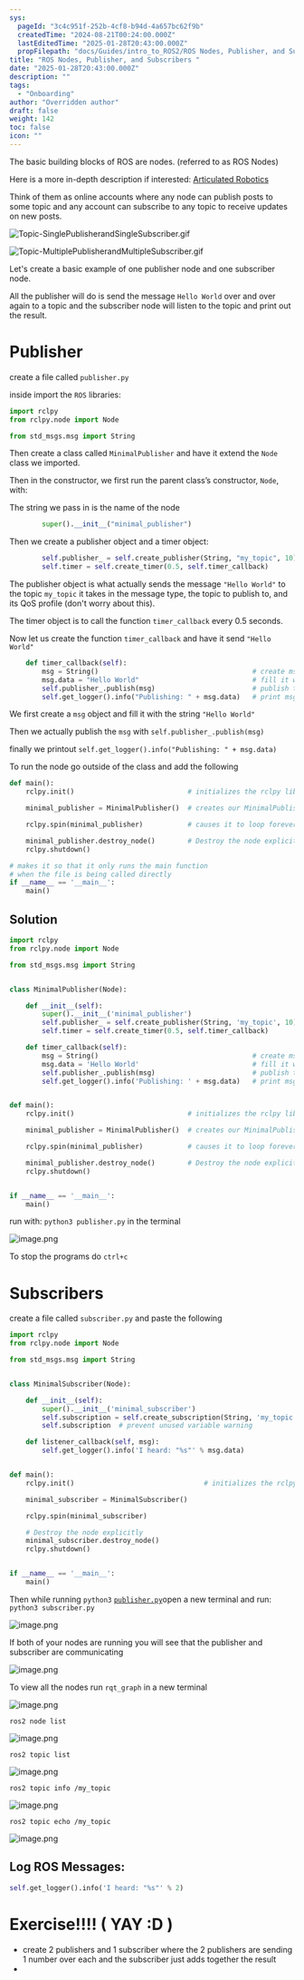 ```yaml
---
sys:
  pageId: "3c4c951f-252b-4cf8-b94d-4a657bc62f9b"
  createdTime: "2024-08-21T00:24:00.000Z"
  lastEditedTime: "2025-01-28T20:43:00.000Z"
  propFilepath: "docs/Guides/intro_to_ROS2/ROS Nodes, Publisher, and Subscribers .md"
title: "ROS Nodes, Publisher, and Subscribers "
date: "2025-01-28T20:43:00.000Z"
description: ""
tags:
  - "Onboarding"
author: "Overridden author"
draft: false
weight: 142
toc: false
icon: ""
---
```


The basic building blocks of ROS are nodes. (referred to as ROS Nodes)

Here is a more in-depth description if interested: [Articulated Robotics](https://articulatedrobotics.xyz/tutorials/ready-for-ros/ros-overview#2-nodes)

Think of them as online accounts where any node can publish posts to some topic and any account can subscribe to any topic to receive updates on new posts.

![Topic-SinglePublisherandSingleSubscriber.gif](https://docs.ros.org/en/humble/_images/Topic-SinglePublisherandSingleSubscriber.gif)

![Topic-MultiplePublisherandMultipleSubscriber.gif](https://docs.ros.org/en/humble/_images/Topic-MultiplePublisherandMultipleSubscriber.gif)

Let's create a basic example of one publisher node and one subscriber node.

All the publisher will do is send the message `Hello World` over and over again to a topic and the subscriber node will listen to the topic and print out the result.

# Publisher

create a file called `publisher.py` 

inside import the `ROS` libraries:

```python
import rclpy
from rclpy.node import Node

from std_msgs.msg import String
```

Then create a class called `MinimalPublisher` and have it extend the `Node` class we imported.

Then in the constructor, we first run the parent class’s constructor, `Node`, with:

The string we pass in is the name of the node

```python
        super().__init__("minimal_publisher")
```

Then we create a publisher object and a timer object:

```python
        self.publisher_ = self.create_publisher(String, "my_topic", 10)
        self.timer = self.create_timer(0.5, self.timer_callback)
```

The publisher object is what actually sends the message `"Hello World"` to the topic `my_topic` it takes in the message type, the topic to publish to, and its QoS profile (don't worry about this).

The timer object is to call the function `timer_callback` every 0.5 seconds.

Now let us create the function `timer_callback` and have it send `"Hello World"`

```python
    def timer_callback(self):
        msg = String()                                      # create msg object
        msg.data = "Hello World"                            # fill it with data
        self.publisher_.publish(msg)                        # publish the message
        self.get_logger().info("Publishing: " + msg.data)   # print msg
```

We first create a `msg` object and fill it with the string `"Hello World"`

Then we actually publish the `msg` with `self.publisher_.publish(msg)`

finally we printout `self.get_logger().info("Publishing: " + msg.data)`

To run the node go outside of the class and add the following

```python
def main():
    rclpy.init()                            # initializes the rclpy library

    minimal_publisher = MinimalPublisher()  # creates our MinimalPublisher object

    rclpy.spin(minimal_publisher)           # causes it to loop forever

    minimal_publisher.destroy_node()        # Destroy the node explicitly
    rclpy.shutdown()

# makes it so that it only runs the main function
# when the file is being called directly
if __name__ == '__main__': 
    main()
```

## Solution

```python
import rclpy
from rclpy.node import Node

from std_msgs.msg import String


class MinimalPublisher(Node):

    def __init__(self):
        super().__init__('minimal_publisher')
        self.publisher_ = self.create_publisher(String, 'my_topic', 10)
        self.timer = self.create_timer(0.5, self.timer_callback)

    def timer_callback(self):
        msg = String()                                      # create msg object
        msg.data = 'Hello World'                            # fill it with data
        self.publisher_.publish(msg)                        # publish the message
        self.get_logger().info('Publishing: ' + msg.data)   # print msg


def main():
    rclpy.init()                            # initializes the rclpy library

    minimal_publisher = MinimalPublisher()  # creates our MinimalPublisher object

    rclpy.spin(minimal_publisher)           # causes it to loop forever

    minimal_publisher.destroy_node()        # Destroy the node explicitly
    rclpy.shutdown()


if __name__ == '__main__':
    main()
```

run with: `python3 publisher.py` in the terminal

![image.png](https://prod-files-secure.s3.us-west-2.amazonaws.com/d518164a-d88e-44d1-a4ee-3adb3bd8bce0/9214accb-ad5b-44f1-a31c-b3167c59138b/image.png?X-Amz-Algorithm=AWS4-HMAC-SHA256&X-Amz-Content-Sha256=UNSIGNED-PAYLOAD&X-Amz-Credential=ASIAZI2LB466S3E4J5EA%2F20250319%2Fus-west-2%2Fs3%2Faws4_request&X-Amz-Date=20250319T170807Z&X-Amz-Expires=3600&X-Amz-Security-Token=IQoJb3JpZ2luX2VjEB8aCXVzLXdlc3QtMiJHMEUCIQDZG3wP5r2jl%2BumNpF4KW9t74ZQnSuDGqHRNtoLVNpZ9QIgeElPjfA%2Bgb0hExTCdJOg%2B%2FwQ3uTnl5iEVvfcL3nR%2B4oq%2FwMIeBAAGgw2Mzc0MjMxODM4MDUiDDsF0OFOnlPJp%2FEUKyrcA0mYbupr63oeynesIxt1hDjO7gUYgYtq8G7BNCAqPojqU9yZHgvG4sQAzkV%2FiV%2FiosvbCnYJO9mUrV%2FQ5rAc%2FzEPd2t5pIsz5q3yYaqWJf%2BiyNtijUZYy%2Fn0PYRiPzqA1SZQwVkPeBCcC3c%2B7Ho6j2DwrDPhNB4052VTf0UYZ3%2B3JiNUmNH6ijbun6SKUsr4dUVJGsBeiZoSHIDdNX%2B6ViJ83Q%2FPYgPeIl%2F%2BElksxvLNDYe5xeNMlWZkXrTs%2Fel9BES6DfnN2RnfA%2FqXwjw43HrCwxXglVfS6D1dzoOP8f3JIh%2FkX89BZQ5fBZUaU5uFfe0T%2Fa%2BPVNpCrYlMhLwZBZspl4FhOdUus8HnLA26jJuRP3OuuvhcJN2sA7WB9jTT4JYLiSZii1qXLJkow4wmZrKmlf4%2FZeP%2FwGXpa%2F5av9Wlaj83731pfRXTBmWIi0Etbzl2kWp0qvYSZk0lxHwAcGS7F6WB7Kqp8f1e8xyL5zd%2FFDT%2F9rInrUaOO%2FKdB2G0ZzUuPKA4Wb%2FZmjkqnS1%2FrUpuNmQ5Q2nu6xAjHbe4m0KU0UKO1MDX%2BGY2e91TTPcO0EmHD%2BF%2B8ovevPzHKWoe6WKF2QcWtl039%2B5eMBikVJzE5byonmZw9D%2FIB67TMKG9674GOqUBNr7jAraUKMbpdy5f5zwVGHhbsD1gyKnwZyhV1HSA78obBztBUKqyYSr86vuMPvMhAmg%2B%2FGJ5u%2F0zrh6gAHmIc084MfzMxXFg%2BOUh%2BhTh%2BSydaTO8jlckNrxju3CtJq2gqitg6jaJlS%2BpLEnEb0MJXs8CZRTnNh5mf84Et8SaRLMZrwPH2SYSkdDR7MEbmNwGYiWUVSZQ8IPK8uHf1PCw6lZIiTB2&X-Amz-Signature=7850ab97a3203a1739f43cc9da7cac6132aaf4b7aaac5c95e7bcb9b3fa6d48d0&X-Amz-SignedHeaders=host&x-id=GetObject)

To stop the programs do `ctrl+c`

# Subscribers

create a file called `subscriber.py` and paste the following

```python
import rclpy
from rclpy.node import Node

from std_msgs.msg import String


class MinimalSubscriber(Node):

    def __init__(self):
        super().__init__('minimal_subscriber')
        self.subscription = self.create_subscription(String, 'my_topic', self.listener_callback, 10)
        self.subscription  # prevent unused variable warning

    def listener_callback(self, msg):
        self.get_logger().info('I heard: "%s"' % msg.data)


def main():
    rclpy.init()                                # initializes the rclpy library

    minimal_subscriber = MinimalSubscriber()

    rclpy.spin(minimal_subscriber)

    # Destroy the node explicitly
    minimal_subscriber.destroy_node()
    rclpy.shutdown()


if __name__ == '__main__':
    main()
```

Then while running `python3` [`publisher.py`](http://publisher.py/)open a new terminal and run: `python3 subscriber.py` 

![image.png](https://prod-files-secure.s3.us-west-2.amazonaws.com/d518164a-d88e-44d1-a4ee-3adb3bd8bce0/611fccf2-c738-4dbd-94e9-98f209092866/image.png?X-Amz-Algorithm=AWS4-HMAC-SHA256&X-Amz-Content-Sha256=UNSIGNED-PAYLOAD&X-Amz-Credential=ASIAZI2LB466S3E4J5EA%2F20250319%2Fus-west-2%2Fs3%2Faws4_request&X-Amz-Date=20250319T170807Z&X-Amz-Expires=3600&X-Amz-Security-Token=IQoJb3JpZ2luX2VjEB8aCXVzLXdlc3QtMiJHMEUCIQDZG3wP5r2jl%2BumNpF4KW9t74ZQnSuDGqHRNtoLVNpZ9QIgeElPjfA%2Bgb0hExTCdJOg%2B%2FwQ3uTnl5iEVvfcL3nR%2B4oq%2FwMIeBAAGgw2Mzc0MjMxODM4MDUiDDsF0OFOnlPJp%2FEUKyrcA0mYbupr63oeynesIxt1hDjO7gUYgYtq8G7BNCAqPojqU9yZHgvG4sQAzkV%2FiV%2FiosvbCnYJO9mUrV%2FQ5rAc%2FzEPd2t5pIsz5q3yYaqWJf%2BiyNtijUZYy%2Fn0PYRiPzqA1SZQwVkPeBCcC3c%2B7Ho6j2DwrDPhNB4052VTf0UYZ3%2B3JiNUmNH6ijbun6SKUsr4dUVJGsBeiZoSHIDdNX%2B6ViJ83Q%2FPYgPeIl%2F%2BElksxvLNDYe5xeNMlWZkXrTs%2Fel9BES6DfnN2RnfA%2FqXwjw43HrCwxXglVfS6D1dzoOP8f3JIh%2FkX89BZQ5fBZUaU5uFfe0T%2Fa%2BPVNpCrYlMhLwZBZspl4FhOdUus8HnLA26jJuRP3OuuvhcJN2sA7WB9jTT4JYLiSZii1qXLJkow4wmZrKmlf4%2FZeP%2FwGXpa%2F5av9Wlaj83731pfRXTBmWIi0Etbzl2kWp0qvYSZk0lxHwAcGS7F6WB7Kqp8f1e8xyL5zd%2FFDT%2F9rInrUaOO%2FKdB2G0ZzUuPKA4Wb%2FZmjkqnS1%2FrUpuNmQ5Q2nu6xAjHbe4m0KU0UKO1MDX%2BGY2e91TTPcO0EmHD%2BF%2B8ovevPzHKWoe6WKF2QcWtl039%2B5eMBikVJzE5byonmZw9D%2FIB67TMKG9674GOqUBNr7jAraUKMbpdy5f5zwVGHhbsD1gyKnwZyhV1HSA78obBztBUKqyYSr86vuMPvMhAmg%2B%2FGJ5u%2F0zrh6gAHmIc084MfzMxXFg%2BOUh%2BhTh%2BSydaTO8jlckNrxju3CtJq2gqitg6jaJlS%2BpLEnEb0MJXs8CZRTnNh5mf84Et8SaRLMZrwPH2SYSkdDR7MEbmNwGYiWUVSZQ8IPK8uHf1PCw6lZIiTB2&X-Amz-Signature=484c26cad89d3dae772343eecbb953959cf8faf840e9815f933c36a22f88b222&X-Amz-SignedHeaders=host&x-id=GetObject)

If both of your nodes are running you will see that the publisher and subscriber are communicating

![image.png](https://prod-files-secure.s3.us-west-2.amazonaws.com/d518164a-d88e-44d1-a4ee-3adb3bd8bce0/eea428b5-1cf0-43bb-a30b-81cbaf6c5c78/image.png?X-Amz-Algorithm=AWS4-HMAC-SHA256&X-Amz-Content-Sha256=UNSIGNED-PAYLOAD&X-Amz-Credential=ASIAZI2LB466S3E4J5EA%2F20250319%2Fus-west-2%2Fs3%2Faws4_request&X-Amz-Date=20250319T170807Z&X-Amz-Expires=3600&X-Amz-Security-Token=IQoJb3JpZ2luX2VjEB8aCXVzLXdlc3QtMiJHMEUCIQDZG3wP5r2jl%2BumNpF4KW9t74ZQnSuDGqHRNtoLVNpZ9QIgeElPjfA%2Bgb0hExTCdJOg%2B%2FwQ3uTnl5iEVvfcL3nR%2B4oq%2FwMIeBAAGgw2Mzc0MjMxODM4MDUiDDsF0OFOnlPJp%2FEUKyrcA0mYbupr63oeynesIxt1hDjO7gUYgYtq8G7BNCAqPojqU9yZHgvG4sQAzkV%2FiV%2FiosvbCnYJO9mUrV%2FQ5rAc%2FzEPd2t5pIsz5q3yYaqWJf%2BiyNtijUZYy%2Fn0PYRiPzqA1SZQwVkPeBCcC3c%2B7Ho6j2DwrDPhNB4052VTf0UYZ3%2B3JiNUmNH6ijbun6SKUsr4dUVJGsBeiZoSHIDdNX%2B6ViJ83Q%2FPYgPeIl%2F%2BElksxvLNDYe5xeNMlWZkXrTs%2Fel9BES6DfnN2RnfA%2FqXwjw43HrCwxXglVfS6D1dzoOP8f3JIh%2FkX89BZQ5fBZUaU5uFfe0T%2Fa%2BPVNpCrYlMhLwZBZspl4FhOdUus8HnLA26jJuRP3OuuvhcJN2sA7WB9jTT4JYLiSZii1qXLJkow4wmZrKmlf4%2FZeP%2FwGXpa%2F5av9Wlaj83731pfRXTBmWIi0Etbzl2kWp0qvYSZk0lxHwAcGS7F6WB7Kqp8f1e8xyL5zd%2FFDT%2F9rInrUaOO%2FKdB2G0ZzUuPKA4Wb%2FZmjkqnS1%2FrUpuNmQ5Q2nu6xAjHbe4m0KU0UKO1MDX%2BGY2e91TTPcO0EmHD%2BF%2B8ovevPzHKWoe6WKF2QcWtl039%2B5eMBikVJzE5byonmZw9D%2FIB67TMKG9674GOqUBNr7jAraUKMbpdy5f5zwVGHhbsD1gyKnwZyhV1HSA78obBztBUKqyYSr86vuMPvMhAmg%2B%2FGJ5u%2F0zrh6gAHmIc084MfzMxXFg%2BOUh%2BhTh%2BSydaTO8jlckNrxju3CtJq2gqitg6jaJlS%2BpLEnEb0MJXs8CZRTnNh5mf84Et8SaRLMZrwPH2SYSkdDR7MEbmNwGYiWUVSZQ8IPK8uHf1PCw6lZIiTB2&X-Amz-Signature=9057b505f3b7effda54b8eb22e4d377a8ee64598ff82e763755895e4238f2344&X-Amz-SignedHeaders=host&x-id=GetObject)

To view all the nodes run `rqt_graph` in a new terminal

![image.png](https://prod-files-secure.s3.us-west-2.amazonaws.com/d518164a-d88e-44d1-a4ee-3adb3bd8bce0/1d98e964-4318-4d62-b5c4-8c8f78368598/image.png?X-Amz-Algorithm=AWS4-HMAC-SHA256&X-Amz-Content-Sha256=UNSIGNED-PAYLOAD&X-Amz-Credential=ASIAZI2LB466S3E4J5EA%2F20250319%2Fus-west-2%2Fs3%2Faws4_request&X-Amz-Date=20250319T170807Z&X-Amz-Expires=3600&X-Amz-Security-Token=IQoJb3JpZ2luX2VjEB8aCXVzLXdlc3QtMiJHMEUCIQDZG3wP5r2jl%2BumNpF4KW9t74ZQnSuDGqHRNtoLVNpZ9QIgeElPjfA%2Bgb0hExTCdJOg%2B%2FwQ3uTnl5iEVvfcL3nR%2B4oq%2FwMIeBAAGgw2Mzc0MjMxODM4MDUiDDsF0OFOnlPJp%2FEUKyrcA0mYbupr63oeynesIxt1hDjO7gUYgYtq8G7BNCAqPojqU9yZHgvG4sQAzkV%2FiV%2FiosvbCnYJO9mUrV%2FQ5rAc%2FzEPd2t5pIsz5q3yYaqWJf%2BiyNtijUZYy%2Fn0PYRiPzqA1SZQwVkPeBCcC3c%2B7Ho6j2DwrDPhNB4052VTf0UYZ3%2B3JiNUmNH6ijbun6SKUsr4dUVJGsBeiZoSHIDdNX%2B6ViJ83Q%2FPYgPeIl%2F%2BElksxvLNDYe5xeNMlWZkXrTs%2Fel9BES6DfnN2RnfA%2FqXwjw43HrCwxXglVfS6D1dzoOP8f3JIh%2FkX89BZQ5fBZUaU5uFfe0T%2Fa%2BPVNpCrYlMhLwZBZspl4FhOdUus8HnLA26jJuRP3OuuvhcJN2sA7WB9jTT4JYLiSZii1qXLJkow4wmZrKmlf4%2FZeP%2FwGXpa%2F5av9Wlaj83731pfRXTBmWIi0Etbzl2kWp0qvYSZk0lxHwAcGS7F6WB7Kqp8f1e8xyL5zd%2FFDT%2F9rInrUaOO%2FKdB2G0ZzUuPKA4Wb%2FZmjkqnS1%2FrUpuNmQ5Q2nu6xAjHbe4m0KU0UKO1MDX%2BGY2e91TTPcO0EmHD%2BF%2B8ovevPzHKWoe6WKF2QcWtl039%2B5eMBikVJzE5byonmZw9D%2FIB67TMKG9674GOqUBNr7jAraUKMbpdy5f5zwVGHhbsD1gyKnwZyhV1HSA78obBztBUKqyYSr86vuMPvMhAmg%2B%2FGJ5u%2F0zrh6gAHmIc084MfzMxXFg%2BOUh%2BhTh%2BSydaTO8jlckNrxju3CtJq2gqitg6jaJlS%2BpLEnEb0MJXs8CZRTnNh5mf84Et8SaRLMZrwPH2SYSkdDR7MEbmNwGYiWUVSZQ8IPK8uHf1PCw6lZIiTB2&X-Amz-Signature=c23bfc99f8b693bd2f82f6185e6f9ce4eddf0de6c4be606861adb970eb8c084f&X-Amz-SignedHeaders=host&x-id=GetObject)

`ros2 node list`

![image.png](https://prod-files-secure.s3.us-west-2.amazonaws.com/d518164a-d88e-44d1-a4ee-3adb3bd8bce0/680ac8cf-e6d9-4164-9ece-5b9a6fccffee/image.png?X-Amz-Algorithm=AWS4-HMAC-SHA256&X-Amz-Content-Sha256=UNSIGNED-PAYLOAD&X-Amz-Credential=ASIAZI2LB466S3E4J5EA%2F20250319%2Fus-west-2%2Fs3%2Faws4_request&X-Amz-Date=20250319T170807Z&X-Amz-Expires=3600&X-Amz-Security-Token=IQoJb3JpZ2luX2VjEB8aCXVzLXdlc3QtMiJHMEUCIQDZG3wP5r2jl%2BumNpF4KW9t74ZQnSuDGqHRNtoLVNpZ9QIgeElPjfA%2Bgb0hExTCdJOg%2B%2FwQ3uTnl5iEVvfcL3nR%2B4oq%2FwMIeBAAGgw2Mzc0MjMxODM4MDUiDDsF0OFOnlPJp%2FEUKyrcA0mYbupr63oeynesIxt1hDjO7gUYgYtq8G7BNCAqPojqU9yZHgvG4sQAzkV%2FiV%2FiosvbCnYJO9mUrV%2FQ5rAc%2FzEPd2t5pIsz5q3yYaqWJf%2BiyNtijUZYy%2Fn0PYRiPzqA1SZQwVkPeBCcC3c%2B7Ho6j2DwrDPhNB4052VTf0UYZ3%2B3JiNUmNH6ijbun6SKUsr4dUVJGsBeiZoSHIDdNX%2B6ViJ83Q%2FPYgPeIl%2F%2BElksxvLNDYe5xeNMlWZkXrTs%2Fel9BES6DfnN2RnfA%2FqXwjw43HrCwxXglVfS6D1dzoOP8f3JIh%2FkX89BZQ5fBZUaU5uFfe0T%2Fa%2BPVNpCrYlMhLwZBZspl4FhOdUus8HnLA26jJuRP3OuuvhcJN2sA7WB9jTT4JYLiSZii1qXLJkow4wmZrKmlf4%2FZeP%2FwGXpa%2F5av9Wlaj83731pfRXTBmWIi0Etbzl2kWp0qvYSZk0lxHwAcGS7F6WB7Kqp8f1e8xyL5zd%2FFDT%2F9rInrUaOO%2FKdB2G0ZzUuPKA4Wb%2FZmjkqnS1%2FrUpuNmQ5Q2nu6xAjHbe4m0KU0UKO1MDX%2BGY2e91TTPcO0EmHD%2BF%2B8ovevPzHKWoe6WKF2QcWtl039%2B5eMBikVJzE5byonmZw9D%2FIB67TMKG9674GOqUBNr7jAraUKMbpdy5f5zwVGHhbsD1gyKnwZyhV1HSA78obBztBUKqyYSr86vuMPvMhAmg%2B%2FGJ5u%2F0zrh6gAHmIc084MfzMxXFg%2BOUh%2BhTh%2BSydaTO8jlckNrxju3CtJq2gqitg6jaJlS%2BpLEnEb0MJXs8CZRTnNh5mf84Et8SaRLMZrwPH2SYSkdDR7MEbmNwGYiWUVSZQ8IPK8uHf1PCw6lZIiTB2&X-Amz-Signature=c8127db66174b8c91b2df51735274ea5b9d9b410201e03e21ac1a90faf6ba8f4&X-Amz-SignedHeaders=host&x-id=GetObject)

`ros2 topic list`

![image.png](https://prod-files-secure.s3.us-west-2.amazonaws.com/d518164a-d88e-44d1-a4ee-3adb3bd8bce0/eee2ebe1-27ef-4a4a-96fb-2ca54126fb29/image.png?X-Amz-Algorithm=AWS4-HMAC-SHA256&X-Amz-Content-Sha256=UNSIGNED-PAYLOAD&X-Amz-Credential=ASIAZI2LB466S3E4J5EA%2F20250319%2Fus-west-2%2Fs3%2Faws4_request&X-Amz-Date=20250319T170807Z&X-Amz-Expires=3600&X-Amz-Security-Token=IQoJb3JpZ2luX2VjEB8aCXVzLXdlc3QtMiJHMEUCIQDZG3wP5r2jl%2BumNpF4KW9t74ZQnSuDGqHRNtoLVNpZ9QIgeElPjfA%2Bgb0hExTCdJOg%2B%2FwQ3uTnl5iEVvfcL3nR%2B4oq%2FwMIeBAAGgw2Mzc0MjMxODM4MDUiDDsF0OFOnlPJp%2FEUKyrcA0mYbupr63oeynesIxt1hDjO7gUYgYtq8G7BNCAqPojqU9yZHgvG4sQAzkV%2FiV%2FiosvbCnYJO9mUrV%2FQ5rAc%2FzEPd2t5pIsz5q3yYaqWJf%2BiyNtijUZYy%2Fn0PYRiPzqA1SZQwVkPeBCcC3c%2B7Ho6j2DwrDPhNB4052VTf0UYZ3%2B3JiNUmNH6ijbun6SKUsr4dUVJGsBeiZoSHIDdNX%2B6ViJ83Q%2FPYgPeIl%2F%2BElksxvLNDYe5xeNMlWZkXrTs%2Fel9BES6DfnN2RnfA%2FqXwjw43HrCwxXglVfS6D1dzoOP8f3JIh%2FkX89BZQ5fBZUaU5uFfe0T%2Fa%2BPVNpCrYlMhLwZBZspl4FhOdUus8HnLA26jJuRP3OuuvhcJN2sA7WB9jTT4JYLiSZii1qXLJkow4wmZrKmlf4%2FZeP%2FwGXpa%2F5av9Wlaj83731pfRXTBmWIi0Etbzl2kWp0qvYSZk0lxHwAcGS7F6WB7Kqp8f1e8xyL5zd%2FFDT%2F9rInrUaOO%2FKdB2G0ZzUuPKA4Wb%2FZmjkqnS1%2FrUpuNmQ5Q2nu6xAjHbe4m0KU0UKO1MDX%2BGY2e91TTPcO0EmHD%2BF%2B8ovevPzHKWoe6WKF2QcWtl039%2B5eMBikVJzE5byonmZw9D%2FIB67TMKG9674GOqUBNr7jAraUKMbpdy5f5zwVGHhbsD1gyKnwZyhV1HSA78obBztBUKqyYSr86vuMPvMhAmg%2B%2FGJ5u%2F0zrh6gAHmIc084MfzMxXFg%2BOUh%2BhTh%2BSydaTO8jlckNrxju3CtJq2gqitg6jaJlS%2BpLEnEb0MJXs8CZRTnNh5mf84Et8SaRLMZrwPH2SYSkdDR7MEbmNwGYiWUVSZQ8IPK8uHf1PCw6lZIiTB2&X-Amz-Signature=5146442f5b10e47c72751e597e45f6e5a241425658390d5130b1d1d822cdfbd5&X-Amz-SignedHeaders=host&x-id=GetObject)

`ros2 topic info /my_topic`

![image.png](https://prod-files-secure.s3.us-west-2.amazonaws.com/d518164a-d88e-44d1-a4ee-3adb3bd8bce0/6288ef12-cb9e-406f-b9eb-65feed3a9011/image.png?X-Amz-Algorithm=AWS4-HMAC-SHA256&X-Amz-Content-Sha256=UNSIGNED-PAYLOAD&X-Amz-Credential=ASIAZI2LB466S3E4J5EA%2F20250319%2Fus-west-2%2Fs3%2Faws4_request&X-Amz-Date=20250319T170807Z&X-Amz-Expires=3600&X-Amz-Security-Token=IQoJb3JpZ2luX2VjEB8aCXVzLXdlc3QtMiJHMEUCIQDZG3wP5r2jl%2BumNpF4KW9t74ZQnSuDGqHRNtoLVNpZ9QIgeElPjfA%2Bgb0hExTCdJOg%2B%2FwQ3uTnl5iEVvfcL3nR%2B4oq%2FwMIeBAAGgw2Mzc0MjMxODM4MDUiDDsF0OFOnlPJp%2FEUKyrcA0mYbupr63oeynesIxt1hDjO7gUYgYtq8G7BNCAqPojqU9yZHgvG4sQAzkV%2FiV%2FiosvbCnYJO9mUrV%2FQ5rAc%2FzEPd2t5pIsz5q3yYaqWJf%2BiyNtijUZYy%2Fn0PYRiPzqA1SZQwVkPeBCcC3c%2B7Ho6j2DwrDPhNB4052VTf0UYZ3%2B3JiNUmNH6ijbun6SKUsr4dUVJGsBeiZoSHIDdNX%2B6ViJ83Q%2FPYgPeIl%2F%2BElksxvLNDYe5xeNMlWZkXrTs%2Fel9BES6DfnN2RnfA%2FqXwjw43HrCwxXglVfS6D1dzoOP8f3JIh%2FkX89BZQ5fBZUaU5uFfe0T%2Fa%2BPVNpCrYlMhLwZBZspl4FhOdUus8HnLA26jJuRP3OuuvhcJN2sA7WB9jTT4JYLiSZii1qXLJkow4wmZrKmlf4%2FZeP%2FwGXpa%2F5av9Wlaj83731pfRXTBmWIi0Etbzl2kWp0qvYSZk0lxHwAcGS7F6WB7Kqp8f1e8xyL5zd%2FFDT%2F9rInrUaOO%2FKdB2G0ZzUuPKA4Wb%2FZmjkqnS1%2FrUpuNmQ5Q2nu6xAjHbe4m0KU0UKO1MDX%2BGY2e91TTPcO0EmHD%2BF%2B8ovevPzHKWoe6WKF2QcWtl039%2B5eMBikVJzE5byonmZw9D%2FIB67TMKG9674GOqUBNr7jAraUKMbpdy5f5zwVGHhbsD1gyKnwZyhV1HSA78obBztBUKqyYSr86vuMPvMhAmg%2B%2FGJ5u%2F0zrh6gAHmIc084MfzMxXFg%2BOUh%2BhTh%2BSydaTO8jlckNrxju3CtJq2gqitg6jaJlS%2BpLEnEb0MJXs8CZRTnNh5mf84Et8SaRLMZrwPH2SYSkdDR7MEbmNwGYiWUVSZQ8IPK8uHf1PCw6lZIiTB2&X-Amz-Signature=dbc0fa890283fdbea660b3805f7059ae3c0f369de1afb1d097367c43bdf736b2&X-Amz-SignedHeaders=host&x-id=GetObject)

`ros2 topic echo /my_topic`

![image.png](https://prod-files-secure.s3.us-west-2.amazonaws.com/d518164a-d88e-44d1-a4ee-3adb3bd8bce0/0a6fcb4d-422d-4a6c-a803-749ef4adf2c6/image.png?X-Amz-Algorithm=AWS4-HMAC-SHA256&X-Amz-Content-Sha256=UNSIGNED-PAYLOAD&X-Amz-Credential=ASIAZI2LB466S3E4J5EA%2F20250319%2Fus-west-2%2Fs3%2Faws4_request&X-Amz-Date=20250319T170807Z&X-Amz-Expires=3600&X-Amz-Security-Token=IQoJb3JpZ2luX2VjEB8aCXVzLXdlc3QtMiJHMEUCIQDZG3wP5r2jl%2BumNpF4KW9t74ZQnSuDGqHRNtoLVNpZ9QIgeElPjfA%2Bgb0hExTCdJOg%2B%2FwQ3uTnl5iEVvfcL3nR%2B4oq%2FwMIeBAAGgw2Mzc0MjMxODM4MDUiDDsF0OFOnlPJp%2FEUKyrcA0mYbupr63oeynesIxt1hDjO7gUYgYtq8G7BNCAqPojqU9yZHgvG4sQAzkV%2FiV%2FiosvbCnYJO9mUrV%2FQ5rAc%2FzEPd2t5pIsz5q3yYaqWJf%2BiyNtijUZYy%2Fn0PYRiPzqA1SZQwVkPeBCcC3c%2B7Ho6j2DwrDPhNB4052VTf0UYZ3%2B3JiNUmNH6ijbun6SKUsr4dUVJGsBeiZoSHIDdNX%2B6ViJ83Q%2FPYgPeIl%2F%2BElksxvLNDYe5xeNMlWZkXrTs%2Fel9BES6DfnN2RnfA%2FqXwjw43HrCwxXglVfS6D1dzoOP8f3JIh%2FkX89BZQ5fBZUaU5uFfe0T%2Fa%2BPVNpCrYlMhLwZBZspl4FhOdUus8HnLA26jJuRP3OuuvhcJN2sA7WB9jTT4JYLiSZii1qXLJkow4wmZrKmlf4%2FZeP%2FwGXpa%2F5av9Wlaj83731pfRXTBmWIi0Etbzl2kWp0qvYSZk0lxHwAcGS7F6WB7Kqp8f1e8xyL5zd%2FFDT%2F9rInrUaOO%2FKdB2G0ZzUuPKA4Wb%2FZmjkqnS1%2FrUpuNmQ5Q2nu6xAjHbe4m0KU0UKO1MDX%2BGY2e91TTPcO0EmHD%2BF%2B8ovevPzHKWoe6WKF2QcWtl039%2B5eMBikVJzE5byonmZw9D%2FIB67TMKG9674GOqUBNr7jAraUKMbpdy5f5zwVGHhbsD1gyKnwZyhV1HSA78obBztBUKqyYSr86vuMPvMhAmg%2B%2FGJ5u%2F0zrh6gAHmIc084MfzMxXFg%2BOUh%2BhTh%2BSydaTO8jlckNrxju3CtJq2gqitg6jaJlS%2BpLEnEb0MJXs8CZRTnNh5mf84Et8SaRLMZrwPH2SYSkdDR7MEbmNwGYiWUVSZQ8IPK8uHf1PCw6lZIiTB2&X-Amz-Signature=8d0b091e304ba1ce969c0b4f328fd0c339a2a7a1e2d1ccd12e63af292796c5d1&X-Amz-SignedHeaders=host&x-id=GetObject)

## Log ROS Messages:

```python
self.get_logger().info('I heard: "%s"' % 2)
```

# Exercise!!!! ( YAY :D )

- create 2 publishers and 1 subscriber where the 2 publishers are sending 1 number over each and the subscriber just adds together the result
- 
